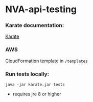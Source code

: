 # NVA-api-testing

### Karate documentation:

[Karate](https://github.com/intuit/karate)

### AWS

CloudFormation template in `/templates`

### Run tests locally:

`java -jar karate.jar tests`
- requires jre 8 or higher
